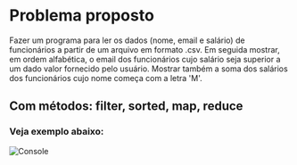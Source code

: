 # Problema proposto

Fazer um programa para ler os dados (nome, email e salário)
de funcionários a partir de um arquivo em formato .csv.
Em seguida mostrar, em ordem alfabética, o email dos
funcionários cujo salário seja superior a um dado valor
fornecido pelo usuário.
Mostrar também a soma dos salários dos funcionários cujo
nome começa com a letra 'M'.

## Com métodos: filter, sorted, map, reduce

### Veja exemplo abaixo:
![Console](https://github.com/user-attachments/assets/baf5bbbf-5db2-4624-b1d9-acd09cb82220)
